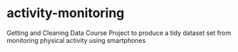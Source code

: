 # activity-monitoring
Getting and Cleaning Data Course Project to produce a tidy dataset set from monitoring physical activity using smartphones
